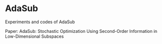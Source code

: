 # AdaSub

Experiments and codes of AdaSub

Paper: AdaSub: Stochastic Optimization Using Second-Order Information in Low-Dimensional Subspaces

